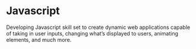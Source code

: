 # Javascript
Developing Javascript skill set to create dynamic web applications capable of taking in user inputs, changing what’s displayed to users, animating elements, and much more.
